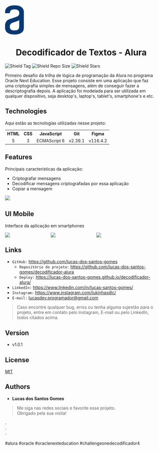 ![Logo do projeto](https://github.com/lucas-dos-santos-gomes/decodificador-alura/blob/main/src/img/logo-alura.svg) 
<h1 align="center"> Decodificador de Textos - Alura </h1>


![Shield Tag](https://img.shields.io/github/v/tag/lucas-dos-santos-gomes/decodificador-alura)
![Shield Repo Size](https://img.shields.io/github/repo-size/lucas-dos-santos-gomes/decodificador-alura?color=gree)
![Shield Stars](https://img.shields.io/github/stars/lucas-dos-santos-gomes/decodificador-alura?style=social)


Primeiro desafio da trilha de lógica de programação da Alura no programa Oracle Next Education. 
Esse projeto consiste em uma aplicação que faz uma criptografia simples de mensagens, além de conseguir fazer a descriptografia depois. 
A aplicação foi modelada para ser utilizada em qualquer dispositivo, seja desktop's, laptop's, tablet's, smartphone's e etc.


## Technologies

Aqui estão as tecnologias utilizadas nesse projeto: 

<table>
  <tr>
    <th>HTML</th>
    <th>CSS</th>
    <th>JavaScript</th>
    <th>Git</th>
    <th>Figma</th>
  </tr>
  
  <tr align="center">
    <td>5</td>
    <td>3</td>
    <td>ECMAScript 6</td>
    <td>v2.39.1</td>
    <td>v116.4.2</td>
  </tr>
</table>


## Features

Principais características da aplicação:

* Criptografar mensagens
* Decodificar mensagens criptografadas por essa aplicação
* Copiar a mensagem

<img src="https://user-images.githubusercontent.com/106649118/220262550-706f775d-2ccf-4d00-a4e0-7170c9ff78a8.gif">


## UI Mobile

Interface da aplicação em smartphones

<div style="display: flex" align="center">
  <img src="https://user-images.githubusercontent.com/106649118/220264586-f11b80bd-0b4b-41c7-8a0a-fd7fcf416342.jpg" width="30%">
  <img src="https://user-images.githubusercontent.com/106649118/220264583-ee5aa342-c645-4065-a1da-3ebc09334116.jpg" width="30%">
  <img src="https://user-images.githubusercontent.com/106649118/220264578-b7e839d5-1e00-487a-8faa-fbbbedffe263.jpg" width="30%">
</div>


## Links

* `GitHub:` <https://github.com/lucas-dos-santos-gomes>
  - `Repositório do projeto:` <https://github.com/lucas-dos-santos-gomes/decodificador-alura>
  - `Deploy:` <https://lucas-dos-santos-gomes.github.io/decodificador-alura/>
* `LinkedIn:` <https://www.linkedin.com/in/lucas-santos-gomes/>
* `Instagram:` <https://www.instagram.com/lukinhaxdlc/>
* `E-mail:` <lucasdev.programador@gmail.com>

> Caso encontre qualquer bug, erros ou tenha alguma sujestão para o projeto, entre em contato pelo Instagram, E-mail ou pelo LinkedIn, todos citados acima.


## Version

* v1.0.1

## License

[MIT](https://github.com/lucas-dos-santos-gomes/decodificador-alura/blob/main/LICENSE)

## Authors

* **Lucas dos Santos Gomes**

> <p> Me siga nas redes sociais e favorite esse projeto. <br>
> Obrigado pela sua visita! </p>

. <br>
. <br>
. <br><br>
#alura #oracle #oraclenexteducation #challengeonedecodificador4
